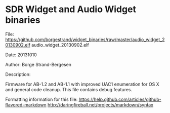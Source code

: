 
SDR Widget and Audio Widget binaries
====================================

File: https://github.com/borgestrand/widget_binaries/raw/master/audio_widget_20130902.elf
audio_widget_20130902.elf

Date: 20131010 

Author: Borge Strand-Bergesen

Description:

Firmware for AB-1.2 and AB-1.1 with improved UAC1 enumeration for OS X and general code cleanup. This file contains debug features. 


Formatting information for this file:
https://help.github.com/articles/github-flavored-markdown
http://daringfireball.net/projects/markdown/syntax
